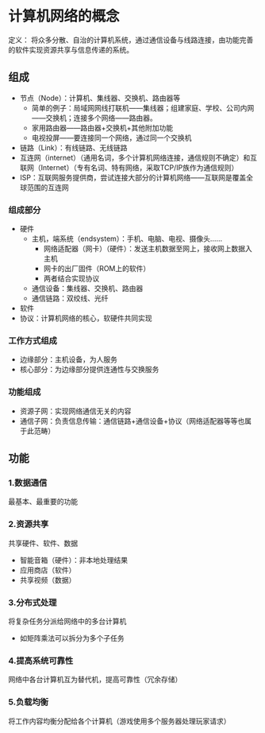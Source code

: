 # 计算机网络的概念

定义： 将众多分散、自治的计算机系统，通过通信设备与线路连接，由功能完善的软件实现资源共享与信息传递的系统。

## 组成

- 节点（Node）：计算机、集线器、交换机、路由器等
	- 简单的例子：局域网网线打联机——集线器；组建家庭、学校、公司内网——交换机；连接多个网络——路由器。
	- 家用路由器——路由器+交换机+其他附加功能
	- 电视投屏——要连接同一个网络，通过同一个交换机
- 链路（Link）：有线链路、无线链路
- 互连网（internet）（通用名词，多个计算机网络连接，通信规则不确定）和互联网（Internet）（专有名词、特有网络，采取TCP/IP族作为通信规则）
- ISP：互联网服务提供商，尝试连接大部分的计算机网络——互联网是覆盖全球范围的互连网

### 组成部分
- 硬件
	- 主机，端系统（endsystem）：手机、电脑、电视、摄像头……
		- 网络适配器（网卡）（硬件）：发送主机数据至网上，接收网上数据入主机
		- 网卡的出厂固件（ROM上的软件）
		- 两者结合实现协议
	- 通信设备：集线器、交换机、路由器
	- 通信链路：双绞线、光纤
- 软件
- 协议：计算机网络的核心，软硬件共同实现
### 工作方式组成
- 边缘部分：主机设备，为人服务
- 核心部分：为边缘部分提供连通性与交换服务

### 功能组成
- 资源子网：实现网络通信无关的内容
- 通信子网：负责信息传输：通信链路+通信设备+协议（网络适配器等等也属于此范畴）

## 功能
### 1.数据通信
最基本、最重要的功能

### 2.资源共享
共享硬件、软件、数据
- 智能音箱（硬件）：非本地处理结果
- 应用商店（软件）
- 共享视频（数据）

### 3.分布式处理
将复杂任务分派给网络中的多台计算机
- 如矩阵乘法可以拆分为多个子任务

### 4.提高系统可靠性
网络中各台计算机互为替代机，提高可靠性（冗余存储）

### 5.负载均衡
将工作内容均衡分配给各个计算机（游戏使用多个服务器处理玩家请求）